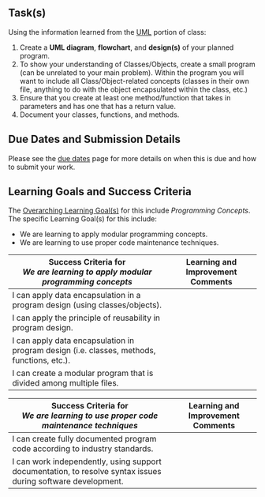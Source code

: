 ## Task(s)

Using the information learned from the [UML](./UML-Notes) portion of class:

1. Create a **UML diagram**, **flowchart**, and **design(s)** of your planned program.
2. To show your understanding of Classes/Objects, create a small program (can be unrelated to your main problem).  Within the program you will want to include all Class/Object-related concepts (classes in their own file, anything to do with the object encapsulated within the class, etc.)
3. Ensure that you create at least one method/function that takes in parameters and has one that has a return value.
4. Document your classes, functions, and methods.

## Due Dates and Submission Details

Please see the [due dates](./Due-Dates-and-Submission-Details) page for more details on when this is due and how to submit your work.

## Learning Goals and Success Criteria

The [Overarching Learning Goal(s)](./images/ICS4U.jpg) for this include _Programming Concepts_.
The specific Learning Goal(s) for this include:
  * We are learning to apply modular programming concepts.
  * We are learning to use proper code maintenance techniques.

| Success Criteria for <br/> _We are learning to apply modular programming concepts_ | Learning and Improvement Comments |
| ----------- | ------- |
| I can apply data encapsulation in a program design (using classes/objects). | |
| I can apply the principle of reusability in program design. | | |
| I can apply data encapsulation in program design (i.e. classes, methods, functions, etc.). | | |
| I can create a modular program that is divided among multiple files. | |

| Success Criteria for <br/> _We are learning to use proper code maintenance techniques_ | Learning and Improvement Comments |
| ----------- | --- |
| I can create fully documented program code according to industry standards. | |
| I can work independently, using support documentation, to resolve syntax issues during software development. | |